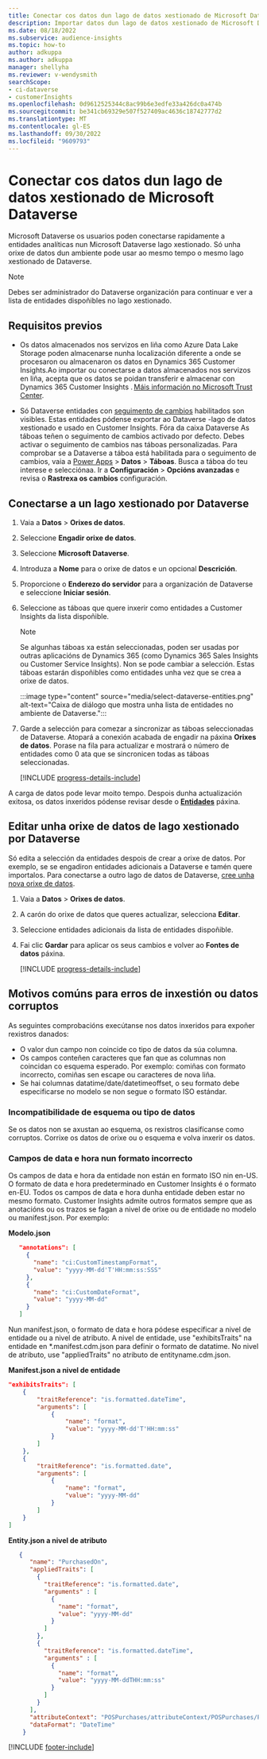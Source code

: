 ```yaml
---
title: Conectar cos datos dun lago de datos xestionado de Microsoft Dataverse
description: Importar datos dun lago de datos xestionado de Microsoft Dataverse.
ms.date: 08/18/2022
ms.subservice: audience-insights
ms.topic: how-to
author: adkuppa
ms.author: adkuppa
manager: shellyha
ms.reviewer: v-wendysmith
searchScope:
- ci-dataverse
- customerInsights
ms.openlocfilehash: 0d9612525344c8ac99b6e3edfe33a426dc0a474b
ms.sourcegitcommit: be341cb69329e507f527409ac4636c18742777d2
ms.translationtype: MT
ms.contentlocale: gl-ES
ms.lasthandoff: 09/30/2022
ms.locfileid: "9609793"
---
```

# <a name="connect-to-data-in-a-microsoft-dataverse-managed-data-lake"></a>Conectar cos datos dun lago de datos xestionado de Microsoft Dataverse

Microsoft Dataverse os usuarios poden conectarse rapidamente a entidades analíticas nun Microsoft Dataverse lago xestionado. Só unha orixe de datos dun ambiente pode usar ao mesmo tempo o mesmo lago xestionado de Dataverse.

> [!NOTE]
> Debes ser administrador do Dataverse organización para continuar e ver a lista de entidades dispoñibles no lago xestionado.

## <a name="prerequisites"></a>Requisitos previos

- Os datos almacenados nos servizos en liña como Azure Data Lake Storage poden almacenarse nunha localización diferente a onde se procesaron ou almacenaron os datos en Dynamics 365 Customer Insights.Ao importar ou conectarse a datos almacenados nos servizos en liña, acepta que os datos se poidan transferir e almacenar con Dynamics 365 Customer Insights . [Máis información no Microsoft Trust Center](https://www.microsoft.com/trust-center).

- Só Dataverse entidades con [seguimento de cambios](/power-platform/admin/enable-change-tracking-control-data-synchronization) habilitados son visibles. Estas entidades pódense exportar ao Dataverse -lago de datos xestionado e usado en Customer Insights. Fóra da caixa Dataverse As táboas teñen o seguimento de cambios activado por defecto. Debes activar o seguimento de cambios nas táboas personalizadas. Para comprobar se a Dataverse a táboa está habilitada para o seguimento de cambios, vaia a [Power Apps](https://make.powerapps.com) > **Datos** > **Táboas**. Busca a táboa do teu interese e selecciónaa. Ir a **Configuración** > **Opcións avanzadas** e revisa o **Rastrexa os cambios** configuración.

## <a name="connect-to-a-dataverse-managed-lake"></a>Conectarse a un lago xestionado por Dataverse

1. Vaia a **Datos** > **Orixes de datos**.

1. Seleccione **Engadir orixe de datos**.

1. Seleccione **Microsoft Dataverse**.

1. Introduza a **Nome** para o orixe de datos e un opcional **Descrición**.

1. Proporcione o **Enderezo do servidor** para a organización de Dataverse e seleccione **Iniciar sesión**.

1. Seleccione as táboas que quere inxerir como entidades a Customer Insights da lista dispoñible.

   > [!NOTE]
   > Se algunhas táboas xa están seleccionadas, poden ser usadas por outras aplicacións de Dynamics 365 (como Dynamics 365 Sales Insights ou Customer Service Insights). Non se pode cambiar a selección. Estas táboas estarán dispoñibles como entidades unha vez que se crea a orixe de datos.

    :::image type="content" source="media/select-dataverse-entities.png" alt-text="Caixa de diálogo que mostra unha lista de entidades no ambiente de Dataverse.":::

1. Garde a selección para comezar a sincronizar as táboas seleccionadas de Dataverse. Atopará a conexión acabada de engadir na páxina **Orixes de datos**. Porase na fila para actualizar e mostrará o número de entidades como 0 ata que se sincronicen todas as táboas seleccionadas.

   [!INCLUDE [progress-details-include](includes/progress-details-pane.md)]

A carga de datos pode levar moito tempo. Despois dunha actualización exitosa, os datos inxeridos pódense revisar desde o [**Entidades**](entities.md) páxina.

## <a name="edit-a-dataverse-managed-lake-data-source"></a>Editar unha orixe de datos de lago xestionado por Dataverse

Só edita a selección da entidades despois de crear a orixe de datos. Por exemplo, se se engadiron entidades adicionais a Dataverse e tamén quere importalos.
Para conectarse a outro lago de datos de Dataverse, [cree unha nova orixe de datos](#connect-to-a-dataverse-managed-lake).

1. Vaia a **Datos** > **Orixes de datos**.

1. A carón do orixe de datos que queres actualizar, selecciona **Editar**.

1. Seleccione entidades adicionais da lista de entidades dispoñible.

1. Fai clic **Gardar** para aplicar os seus cambios e volver ao **Fontes de datos** páxina.

   [!INCLUDE [progress-details-include](includes/progress-details-pane.md)]

## <a name="common-reasons-for-ingestion-errors-or-corrupted-data"></a>Motivos comúns para erros de inxestión ou datos corruptos

As seguintes comprobacións execútanse nos datos inxeridos para expoñer rexistros danados:

- O valor dun campo non coincide co tipo de datos da súa columna.
- Os campos conteñen caracteres que fan que as columnas non coincidan co esquema esperado. Por exemplo: comiñas con formato incorrecto, comiñas sen escape ou caracteres de nova liña.
- Se hai columnas datatime/date/datetimeoffset, o seu formato debe especificarse no modelo se non segue o formato ISO estándar.

### <a name="schema-or-data-type-mismatch"></a>Incompatibilidade de esquema ou tipo de datos

Se os datos non se axustan ao esquema, os rexistros clasifícanse como corruptos. Corrixe os datos de orixe ou o esquema e volva inxerir os datos.

### <a name="datetime-fields-in-the-wrong-format"></a>Campos de data e hora nun formato incorrecto

Os campos de data e hora da entidade non están en formato ISO nin en-US. O formato de data e hora predeterminado en Customer Insights é o formato en-EU. Todos os campos de data e hora dunha entidade deben estar no mesmo formato. Customer Insights admite outros formatos sempre que as anotacións ou os trazos se fagan a nivel de orixe ou de entidade no modelo ou manifest.json. Por exemplo:

**Modelo.json**

   ```json
      "annotations": [
        {
          "name": "ci:CustomTimestampFormat",
          "value": "yyyy-MM-dd'T'HH:mm:ss:SSS"
        },
        {
          "name": "ci:CustomDateFormat",
          "value": "yyyy-MM-dd"
        }
      ]   
   ```

  Nun manifest.json, o formato de data e hora pódese especificar a nivel de entidade ou a nivel de atributo. A nivel de entidade, use "exhibitsTraits" na entidade en *.manifest.cdm.json para definir o formato de datatime. No nivel de atributo, use "appliedTraits" no atributo de entityname.cdm.json.

**Manifest.json a nivel de entidade**

```json
"exhibitsTraits": [
    {
        "traitReference": "is.formatted.dateTime",
        "arguments": [
            {
                "name": "format",
                "value": "yyyy-MM-dd'T'HH:mm:ss"
            }
        ]
    },
    {
        "traitReference": "is.formatted.date",
        "arguments": [
            {
                "name": "format",
                "value": "yyyy-MM-dd"
            }
        ]
    }
]
```

**Entity.json a nivel de atributo**

```json
   {
      "name": "PurchasedOn",
      "appliedTraits": [
        {
          "traitReference": "is.formatted.date",
          "arguments" : [
            {
              "name": "format",
              "value": "yyyy-MM-dd"
            }
          ]
        },
        {
          "traitReference": "is.formatted.dateTime",
          "arguments" : [
            {
              "name": "format",
              "value": "yyyy-MM-ddTHH:mm:ss"
            }
          ]
        }
      ],
      "attributeContext": "POSPurchases/attributeContext/POSPurchases/PurchasedOn",
      "dataFormat": "DateTime"
    }
```

[!INCLUDE [footer-include](includes/footer-banner.md)]
